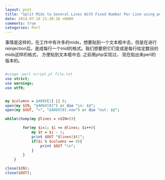 ```yaml
---
layout: post
title: "Split Mids to Several Lines With Fixed Number Per Line using perl"
date: 2014-07-18 21:38:16 +0800
comments: true
categories: Perl
---
```

事情是这样的，在工作中有许多的mids，想要贴到一个文本框中去，但是在进行reinjection后，是成每行一个mid的格式。我们想要把它们变成是每行给定数目的mids这样的格式， 方便贴到文本框中去. 之前用php实现过， 现在贴出来perl的版本的。

```perl

#usage：perl script.pl file.txt
use strict;
use warnings;
use utf8;


my $columns = $ARGV[1] || 8;
open(my $IN, "$ARGV[0]") or die "in: $@";
open(my $OUT, ">", "$ARGV[0].new") or die "out: $@";

while(chomp(my @lines = <$IN>)){

        for(my $i=1; $i <= @lines; $i++){
            my $t = $i - 1;
            print $OUT "$lines[$t]";
            if($i % $columns == 0){
                print $OUT "\n";
            }
        }
    }

close($IN);
close($OUT);


```